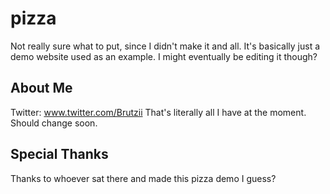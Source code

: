 # pizza

Not really sure what to put, since I didn't make it and all. It's basically just a demo website used as an example. I might eventually be editing it though?

## About Me

Twitter: www.twitter.com/Brutzii
That's literally all I have at the moment. Should change soon.

## Special Thanks

Thanks to whoever sat there and made this pizza demo I guess?
